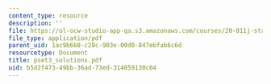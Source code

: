 ```yaml
---
content_type: resource
description: ''
file: https://ol-ocw-studio-app-qa.s3.amazonaws.com/courses/20-011j-statistical-thermodynamics-of-biomolecular-systems-be-011j-spring-2004/b5d2f47349bb36ad73ed314059130c04_pset3_solutions.pdf
file_type: application/pdf
parent_uid: 1ac9b6b8-c28c-903e-00d0-847ebfab6c6d
resourcetype: Document
title: pset3_solutions.pdf
uid: b5d2f473-49bb-36ad-73ed-314059130c04
---
```

